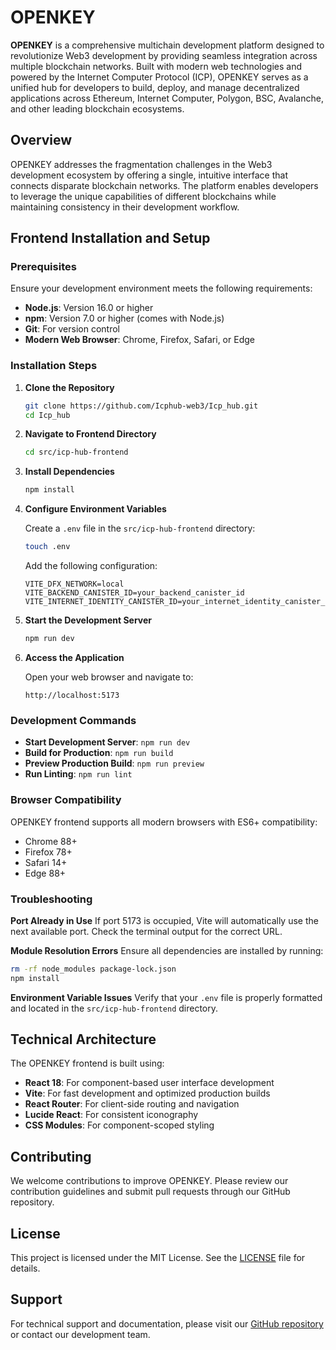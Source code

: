 # OPENKEY

**OPENKEY** is a comprehensive multichain development platform designed to revolutionize Web3 development by providing seamless integration across multiple blockchain networks. Built with modern web technologies and powered by the Internet Computer Protocol (ICP), OPENKEY serves as a unified hub for developers to build, deploy, and manage decentralized applications across Ethereum, Internet Computer, Polygon, BSC, Avalanche, and other leading blockchain ecosystems.

## Overview

OPENKEY addresses the fragmentation challenges in the Web3 development ecosystem by offering a single, intuitive interface that connects disparate blockchain networks. The platform enables developers to leverage the unique capabilities of different blockchains while maintaining consistency in their development workflow.

## Frontend Installation and Setup

### Prerequisites

Ensure your development environment meets the following requirements:

- **Node.js**: Version 16.0 or higher
- **npm**: Version 7.0 or higher (comes with Node.js)
- **Git**: For version control
- **Modern Web Browser**: Chrome, Firefox, Safari, or Edge

### Installation Steps

1. **Clone the Repository**
   ```bash
   git clone https://github.com/Icphub-web3/Icp_hub.git
   cd Icp_hub
   ```

2. **Navigate to Frontend Directory**
   ```bash
   cd src/icp-hub-frontend
   ```

3. **Install Dependencies**
   ```bash
   npm install
   ```

4. **Configure Environment Variables**
   
   Create a `.env` file in the `src/icp-hub-frontend` directory:
   ```bash
   touch .env
   ```
   
   Add the following configuration:
   ```env
   VITE_DFX_NETWORK=local
   VITE_BACKEND_CANISTER_ID=your_backend_canister_id
   VITE_INTERNET_IDENTITY_CANISTER_ID=your_internet_identity_canister_id
   ```

5. **Start the Development Server**
   ```bash
   npm run dev
   ```

6. **Access the Application**
   
   Open your web browser and navigate to:
   ```
   http://localhost:5173
   ```

### Development Commands

- **Start Development Server**: `npm run dev`
- **Build for Production**: `npm run build`
- **Preview Production Build**: `npm run preview`
- **Run Linting**: `npm run lint`

### Browser Compatibility

OPENKEY frontend supports all modern browsers with ES6+ compatibility:

- Chrome 88+
- Firefox 78+
- Safari 14+
- Edge 88+

### Troubleshooting

**Port Already in Use**
If port 5173 is occupied, Vite will automatically use the next available port. Check the terminal output for the correct URL.

**Module Resolution Errors**
Ensure all dependencies are installed by running:
```bash
rm -rf node_modules package-lock.json
npm install
```

**Environment Variable Issues**
Verify that your `.env` file is properly formatted and located in the `src/icp-hub-frontend` directory.

## Technical Architecture

The OPENKEY frontend is built using:

- **React 18**: For component-based user interface development
- **Vite**: For fast development and optimized production builds
- **React Router**: For client-side routing and navigation
- **Lucide React**: For consistent iconography
- **CSS Modules**: For component-scoped styling

## Contributing

We welcome contributions to improve OPENKEY. Please review our contribution guidelines and submit pull requests through our GitHub repository.

## License

This project is licensed under the MIT License. See the [LICENSE](LICENSE) file for details.

## Support

For technical support and documentation, please visit our [GitHub repository](https://github.com/Icphub-web3/Icp_hub) or contact our development team.
